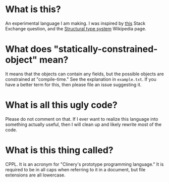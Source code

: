 # What is this?
An experimental language I am making.
I was inspired by
[this](https://softwareengineering.stackexchange.com/questions/95126/how-does-a-static-type-system-affect-the-design-of-a-prototype-based-language)
Stack Exchange question, and the [Structural type system](https://en.wikipedia.org/wiki/Structural_type_system) Wikipedia page.

# What does "statically-constrained-object" mean?
It means that the objects can contain any fields, but the possible objects are constrained at "compile-time."
See the explanation in `example.txt`.
If you have a better term for this, then please file an issue suggesting it.

# What is all this ugly code?
Please do not comment on that.
If I ever want to realize this language into something actually useful, then I will clean up and likely rewrite most of the code.

# What is this thing called?
CPPL.
It is an acronym for "Clinery's prototype programming language."
It is required to be in all caps when referring to it in a document, but file extensions are all lowercase.
